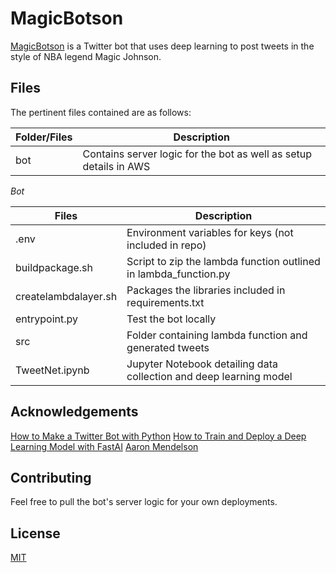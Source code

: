 # MagicBotson

[MagicBotson](https://twitter.com/BotsonMagic) is a Twitter bot that uses deep learning to post tweets in the style of NBA legend Magic Johnson.

## Files

The pertinent files contained are as follows:

Folder/Files  | Description
------------- | -------------
bot  | Contains server logic for the bot as well as setup details in AWS


*Bot* 

Files  | Description
------------- | -------------
.env  | Environment variables for keys (not included in repo)
buildpackage.sh | Script to zip the lambda function outlined in lambda_function.py
createlambdalayer.sh | Packages the libraries included in requirements.txt 
entrypoint.py | Test the bot locally 
src | Folder containing lambda function and generated tweets
TweetNet.ipynb | Jupyter Notebook detailing data collection and deep learning model

## Acknowledgements
[How to Make a Twitter Bot with Python](https://towardsdatascience.com/how-to-make-a-twitter-bot-for-free-6bca8298f1ef)
[How to Train and Deploy a Deep Learning Model with FastAI](https://www.freecodecamp.org/news/deep-learning-with-fastai/)
[Aaron Mendelson](https://github.com/amendelson)

## Contributing
Feel free to pull the bot's server logic for your own deployments.

## License
[MIT](https://choosealicense.com/licenses/mit/)
